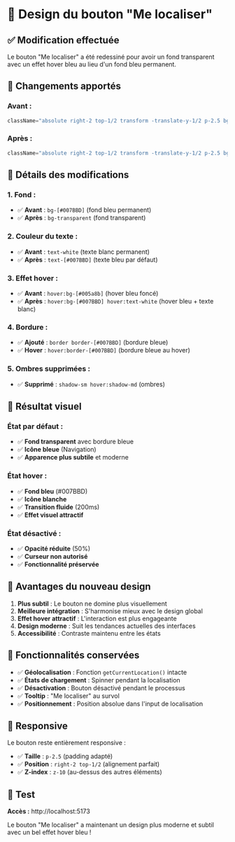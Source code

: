 # 🎨 Design du bouton "Me localiser"

## ✅ Modification effectuée

Le bouton "Me localiser" a été redessiné pour avoir un fond transparent avec un effet hover bleu au lieu d'un fond bleu permanent.

## 🔄 Changements apportés

### **Avant :**
```jsx
className="absolute right-2 top-1/2 transform -translate-y-1/2 p-2.5 bg-[#007BBD] text-white rounded-lg hover:bg-[#005a8b] disabled:opacity-50 disabled:cursor-not-allowed transition-all duration-200 flex items-center justify-center z-10 shadow-sm hover:shadow-md"
```

### **Après :**
```jsx
className="absolute right-2 top-1/2 transform -translate-y-1/2 p-2.5 bg-transparent text-[#007BBD] rounded-lg hover:bg-[#007BBD] hover:text-white disabled:opacity-50 disabled:cursor-not-allowed transition-all duration-200 flex items-center justify-center z-10 border border-[#007BBD] hover:border-[#007BBD]"
```

## 📝 Détails des modifications

### **1. Fond :**
- ✅ **Avant** : `bg-[#007BBD]` (fond bleu permanent)
- ✅ **Après** : `bg-transparent` (fond transparent)

### **2. Couleur du texte :**
- ✅ **Avant** : `text-white` (texte blanc permanent)
- ✅ **Après** : `text-[#007BBD]` (texte bleu par défaut)

### **3. Effet hover :**
- ✅ **Avant** : `hover:bg-[#005a8b]` (hover bleu foncé)
- ✅ **Après** : `hover:bg-[#007BBD] hover:text-white` (hover bleu + texte blanc)

### **4. Bordure :**
- ✅ **Ajouté** : `border border-[#007BBD]` (bordure bleue)
- ✅ **Hover** : `hover:border-[#007BBD]` (bordure bleue au hover)

### **5. Ombres supprimées :**
- ✅ **Supprimé** : `shadow-sm hover:shadow-md` (ombres)

## 🎯 Résultat visuel

### **État par défaut :**
- ✅ **Fond transparent** avec bordure bleue
- ✅ **Icône bleue** (Navigation)
- ✅ **Apparence plus subtile** et moderne

### **État hover :**
- ✅ **Fond bleu** (#007BBD)
- ✅ **Icône blanche**
- ✅ **Transition fluide** (200ms)
- ✅ **Effet visuel attractif**

### **État désactivé :**
- ✅ **Opacité réduite** (50%)
- ✅ **Curseur non autorisé**
- ✅ **Fonctionnalité préservée**

## 🎨 Avantages du nouveau design

1. **Plus subtil** : Le bouton ne domine plus visuellement
2. **Meilleure intégration** : S'harmonise mieux avec le design global
3. **Effet hover attractif** : L'interaction est plus engageante
4. **Design moderne** : Suit les tendances actuelles des interfaces
5. **Accessibilité** : Contraste maintenu entre les états

## 🔧 Fonctionnalités conservées

- ✅ **Géolocalisation** : Fonction `getCurrentLocation()` intacte
- ✅ **États de chargement** : Spinner pendant la localisation
- ✅ **Désactivation** : Bouton désactivé pendant le processus
- ✅ **Tooltip** : "Me localiser" au survol
- ✅ **Positionnement** : Position absolue dans l'input de localisation

## 📱 Responsive

Le bouton reste entièrement responsive :
- ✅ **Taille** : `p-2.5` (padding adapté)
- ✅ **Position** : `right-2 top-1/2` (alignement parfait)
- ✅ **Z-index** : `z-10` (au-dessus des autres éléments)

## 🎯 Test

**Accès :** http://localhost:5173

Le bouton "Me localiser" a maintenant un design plus moderne et subtil avec un bel effet hover bleu !
